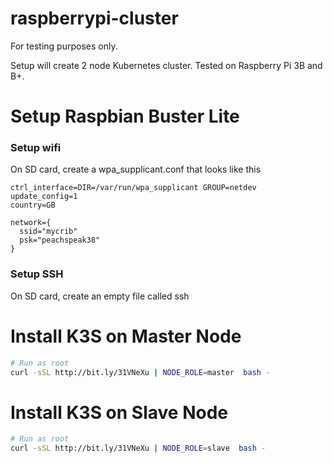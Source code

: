 # raspberrypi-cluster

For testing purposes only.

Setup will create 2 node Kubernetes cluster. Tested on Raspberry Pi 3B and B+. 

# Setup Raspbian Buster Lite

### Setup wifi

On SD card, create a wpa_supplicant.conf that looks like this
```text
ctrl_interface=DIR=/var/run/wpa_supplicant GROUP=netdev
update_config=1
country=GB

network={
  ssid="mycrib"
  psk="peachspeak38"
}
```

### Setup SSH

On SD card, create an empty file called ssh

# Install K3S on Master Node

```sh
# Run as root
curl -sSL http://bit.ly/31VNeXu | NODE_ROLE=master  bash -
```

# Install K3S on Slave Node
```sh
# Run as root
curl -sSL http://bit.ly/31VNeXu | NODE_ROLE=slave  bash -
```

